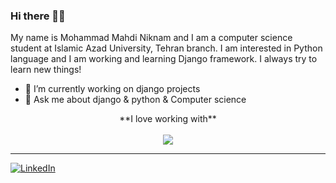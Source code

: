 ### Hi there 👋😉

My name is Mohammad Mahdi Niknam and I am a computer science student at Islamic Azad University, Tehran branch. I am interested in Python language and I am working and learning Django framework. I always try to learn new things!

- 🔭 I’m currently working on django projects
- 💬 Ask me about django & python & Computer science

<p align="center">
  **I love working with**
 <br/><br/>
  <a href="https://skillicons.dev">
    <img src="https://skillicons.dev/icons?i=html,css,python,django,github,vscode" />
  </a>
</p>
<hr/>

<div display="flex">
  <a href="https://www.linkedin.com/in/mohammad-mahdi-niknam">
    <img src="https://img.shields.io/badge/linkedin-%230077B5.svg?style=for-the-badge&logo=linkedin&logoColor=white" alt="LinkedIn"/>
  </a>
<div/>
